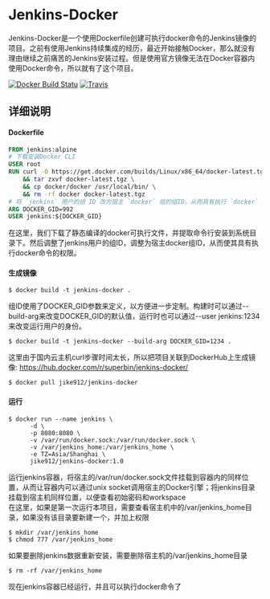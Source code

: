 # **Jenkins-Docker**

Jenkins-Docker是一个使用Dockerfile创建可执行docker命令的Jenkins镜像的项目。之前有使用Jenkins持续集成的经历，最近开始接触Docker，那么就没有理由继续之前痛苦的Jenkins安装过程。但是使用官方镜像无法在Docker容器内使用Docker命令，所以就有了这个项目。

[![Docker Build Statu](https://img.shields.io/docker/build/jrottenberg/ffmpeg.svg)]()
[![Travis](https://img.shields.io/badge/docker-17.06.1--ce-blue.svg)]()

## 详细说明
#### Dockerfile
```dockerfile
FROM jenkins:alpine
# 下载安装Docker CLI
USER root
RUN curl -O https://get.docker.com/builds/Linux/x86_64/docker-latest.tgz \
    && tar zxvf docker-latest.tgz \
    && cp docker/docker /usr/local/bin/ \
    && rm -rf docker docker-latest.tgz
# 将 `jenkins` 用户的组 ID 改为宿主 `docker` 组的组ID，从而具有执行 `docker` 命令的权限。
ARG DOCKER_GID=992
USER jenkins:${DOCKER_GID}
```
在这里，我们下载了静态编译的docker可执行文件，并提取命令行安装到系统目录下。然后调整了jenkins用户的组ID，调整为宿主docker组ID，从而使其具有执行docker命令的权限。
#### 生成镜像
```shell
$ docker build -t jenkins-docker .
```
组ID使用了DOCKER_GID参数来定义，以方便进一步定制。构建时可以通过--build-arg来改变DOCKER_GID的默认值，运行时也可以通过--user jenkins:1234来改变运行用户的身份。
```shell
$ docker build -t jenkins-docker --build-arg DOCKER_GID=1234 .
```
这里由于国内云主机curl步骤时间太长，所以把项目关联到DockerHub上生成镜像: https://hub.docker.com/r/superbin/jenkins-docker/
```shell
$ docker pull jike912/jenkins-docker
```
#### 运行
```shell
$ docker run --name jenkins \
      -d \
      -p 8080:8080 \
      -v /var/run/docker.sock:/var/run/docker.sock \
      -v /var/jenkins_home:/var/jenkins_home \
      -e TZ=Asia/Shanghai \
      jike912/jenkins-docker:1.0
```
运行jenkins容器，将宿主的/var/run/docker.sock文件挂载到容器内的同样位置，从而让容器内可以通过unix socket调用宿主的Docker引擎；将jenkins目录挂载到宿主机同样位置，以便查看初始密码和workspace  
在这里，如果是第一次运行本项目，需要查看宿主机中的/var/jenkins_home目录，如果没有该目录要新建一个，并加上权限  
```shell
$ mkdir /var/jenkins_home
$ chmod 777 /var/jenkins_home
```
如果要删除jenkins数据重新安装，需要删除宿主机的/var/jenkins_home目录
```shell
$ rm -rf /var/jenkins_home
```
现在jenkins容器已经运行，并且可以执行docker命令了
